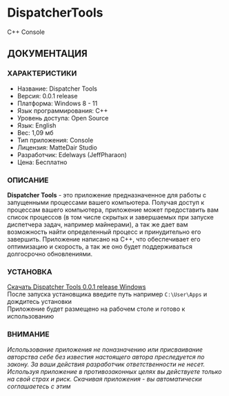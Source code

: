 # DispatcherTools
C++ Console

## ДОКУМЕНТАЦИЯ

### ХАРАКТЕРИСТИКИ

* Название: Dispatcher Tools
* Версия: 0.0.1 release
* Платформа: Windows 8 - 11
* Язык программирования: C++
* Уровень доступа: Open Source
* Язык: English
* Вес: 1,09 мб
* Тип приложения: Console
* Лицензия: MatteDair Studio
* Разработчик: Edelways (JeffPharaon)
* Цена: Бесплатно

### ОПИСАНИЕ

**Dispatcher Tools** - это приложение предназначенное для работы с запущенными процессами вашего компьютера. Получая доступ к процессам вашего компьютера, приложение может предоставить вам список процессов (в том числе скрытых и завершаемых при запуске диспетчера задач, например майнерами), а так же дает вам возможность найти определенный процесс и принудительно его завершить. Приложение написано на C++, что обеспечивает его оптимизацию и скорость, а так же оно будет поддерживаться долгосрочно обновлениями.


### УСТАНОВКА

[Скачать Dispatcher Tools 0.0.1 release Windows](https://github.com/jeffpharaon/DispatcherTools/Application/installer_dt.exe)  
После запуска установщика введите путь например `C:\User\Apps` и дождитесь установки  
Приложение будет размещено на рабочем столе и готово к использованию 

### ВНИМАНИЕ

*Использование приложения не поназначению или присваивание авторства себе без известия настоящего автора преследуется по закону. За ваши действия разработчик ответственности не несет. Используя приложение в противозаконных целях вы действуете только на свой страх и риск. Скачивая приложения - вы автоматически соглашаетесь с этим*

